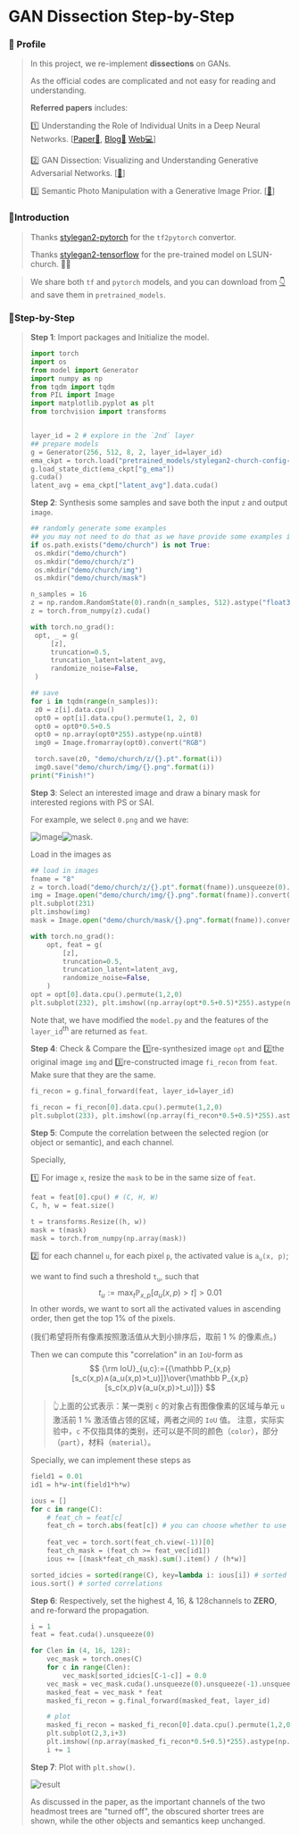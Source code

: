 # GAN Dissection Step-by-Step

### 🙈 Profile

> In this project, we re-implement **dissections** on GANs. 
>
> As the official codes are complicated and not easy for reading and understanding.
>
> **Referred papers** includes:
>
> 1️⃣ Understanding the Role of Individual Units in a Deep Neural Networks. [[Paper📜](https://www.pnas.org/content/117/48/30071), [Blog📝](https://blog.csdn.net/WinerChopin/article/details/108672765?spm=1001.2014.3001.5501) [Web💻](http://dissect.csail.mit.edu/)]
>
> 2️⃣ GAN Dissection: Visualizing and Understanding Generative Adversarial Networks. [[📜](https://arxiv.org/abs/1811.10597)]
>
> 3️⃣ Semantic Photo Manipulation with a Generative Image Prior. [[📜](https://arxiv.org/abs/2005.07727v1)]

### 🐞Introduction

> Thanks [stylegan2-pytorch](https://github.com/rosinality/stylegan2-pytorch) for the `tf2pytorch` convertor. 
>
> Thanks [stylegan2-tensorflow](https://github.com/NVlabs/stylegan2) for the pre-trained model on LSUN-church. 🐂🍺

> We share both `tf` and `pytorch` models, and you can download from [👇]() and save them in `pretrained_models`.

### 🐞Step-by-Step

> **Step 1**: Import packages and Initialize the model.
>
> ```python
> import torch
> import os
> from model import Generator
> import numpy as np 
> from tqdm import tqdm
> from PIL import Image
> import matplotlib.pyplot as plt 
> from torchvision import transforms
> 
> 
> layer_id = 2 # explore in the `2nd` layer
> ## prepare models
> g = Generator(256, 512, 8, 2, layer_id=layer_id)
> ema_ckpt = torch.load("pretrained_models/stylegan2-church-config-f.pt")
> g.load_state_dict(ema_ckpt["g_ema"])
> g.cuda()
> latent_avg = ema_ckpt["latent_avg"].data.cuda()
> ```
>
> **Step 2**: Synthesis some samples and save both the input `z` and output `image`.
>
> ```python
> ## randomly generate some examples
> ## you may not need to do that as we have provide some examples in our exp
> if os.path.exists("demo/church") is not True:
>  os.mkdir("demo/church")
>  os.mkdir("demo/church/z")
>  os.mkdir("demo/church/img")
>  os.mkdir("demo/church/mask")
> 
> n_samples = 16
> z = np.random.RandomState(0).randn(n_samples, 512).astype("float32")
> z = torch.from_numpy(z).cuda()
> 
> with torch.no_grad():
>  opt, _ = g(
>      [z],
>      truncation=0.5,
>      truncation_latent=latent_avg,
>      randomize_noise=False,
>  )
> 
> ## save
> for i in tqdm(range(n_samples)):
>  z0 = z[i].data.cpu()
>  opt0 = opt[i].data.cpu().permute(1, 2, 0)
>  opt0 = opt0*0.5+0.5
>  opt0 = np.array(opt0*255).astype(np.uint8)
>  img0 = Image.fromarray(opt0).convert("RGB")
> 
>  torch.save(z0, "demo/church/z/{}.pt".format(i))
>  img0.save("demo/church/img/{}.png".format(i))
> print("Finish!")
> ```
>
> **Step 3**: Select an interested image and draw a binary mask for interested regions with PS or SAI.
>
> For example, we select `0.png` and we have:
>
> ![image](https://github.com/NeverGiveU/NNInterpretation/tree/master/demos/GAN-Dissection/demo/church/img/8.png)![mask](https://github.com/NeverGiveU/NNInterpretation/tree/master/demos/GAN-Dissection/demo/church/mask/8.png).
>
> Load in the images as
>
> ```python
> ## load in images
> fname = "8"
> z = torch.load("demo/church/z/{}.pt".format(fname)).unsqueeze(0).cuda()
> img = Image.open("demo/church/img/{}.png".format(fname)).convert("RGB")
> plt.subplot(231)
> plt.imshow(img)
> mask = Image.open("demo/church/mask/{}.png".format(fname)).convert("L")
> 
> with torch.no_grad():
>     opt, feat = g( 
>         [z],
>         truncation=0.5,
>         truncation_latent=latent_avg,
>         randomize_noise=False,
>     )
> opt = opt[0].data.cpu().permute(1,2,0)
> plt.subplot(232), plt.imshow((np.array(opt*0.5+0.5)*255).astype(np.uint8))
> ```
>
> Note that, we have modified the `model.py` and the features of the `layer_id`<sup>th</sup> are returned as `feat`.
>
> **Step 4**: Check  & Compare the 1️⃣re-synthesized image `opt` and 2️⃣the original image `img` and 3️⃣re-constructed image `fi_recon` from `feat`. Make sure that they are the same.
>
> ```python
> fi_recon = g.final_forward(feat, layer_id=layer_id)
> 
> fi_recon = fi_recon[0].data.cpu().permute(1,2,0)
> plt.subplot(233), plt.imshow((np.array(fi_recon*0.5+0.5)*255).astype(np.uint8))
> ```
>
> **Step 5**: Compute the correlation between the selected region (or object or semantic), and each channel.
>
> Specially, 
>
> 1️⃣ For image `x`, resize the `mask` to be in the same size of `feat`.
>
> ```python
> feat = feat[0].cpu() # (C, H, W)
> C, h, w = feat.size()
> 
> t = transforms.Resize((h, w))
> mask = t(mask)
> mask = torch.from_numpy(np.array(mask))
> ```
>
> 2️⃣ for each channel `u`, for each pixel `p`, the activated value is `a`<sub>`u`</sub>`(x, p)`; 
>
> we want to find such a threshold `t`<sub>`u`</sub>, such that
> $$
> t_u:=\max_t \mathbb P_{x,p} [a_u(x,p)>t]>0.01
> $$
> In other words, we want to sort all the activated values in ascending order, then get the top 1% of the pixels.
>
> (我们希望将所有像素按照激活值从大到小排序后，取前 1 % 的像素点。)
>
> Then we can compute this "correlation" in an `IoU`-form as
> $$
> {\rm IoU}_{u,c}:={{\mathbb P_{x,p}[s_c(x,p)∧(a_u(x,p)>t_u)]}\over{\mathbb P_{x,p}[s_c(x,p)∨(a_u(x,p)>t_u)]}}
> $$
>
> > 👆上面的公式表示：某一类别 `c` 的对象占有图像像素的区域与单元 `u` 激活前 1 % 激活值占领的区域，两者之间的 `IoU` 值。
> > 注意，实际实验中，`c` 不仅指具体的类别，还可以是不同的颜色（`color`），部分（`part`），材料（`material`）。
>
> Specially, we can implement these steps as
>
> ```python
> field1 = 0.01
> id1 = h*w-int(field1*h*w)
> 
> ious = []
> for c in range(C):
>     # feat_ch = feat[c]
>     feat_ch = torch.abs(feat[c]) # you can choose whether to use the absolute value.
>     
>     feat_vec = torch.sort(feat_ch.view(-1))[0]
>     feat_ch_mask = (feat_ch >= feat_vec[id1])
>     ious += [(mask*feat_ch_mask).sum().item() / (h*w)]
> 
> sorted_idcies = sorted(range(C), key=lambda i: ious[i]) # sorted channel indices
> ious.sort() # sorted correlations
> ```
>
> **Step 6**: Respectively, set the highest 4, 16, & 128channels to **ZERO**, and re-forward the propagation.
>
> ```python
> i = 1
> feat = feat.cuda().unsqueeze(0)
> 
> for Clen in (4, 16, 128):
>     vec_mask = torch.ones(C)
>     for c in range(Clen):
>         vec_mask[sorted_idcies[C-1-c]] = 0.0
>     vec_mask = vec_mask.cuda().unsqueeze(0).unsqueeze(-1).unsqueeze(-1)
>     masked_feat = vec_mask * feat 
>     masked_fi_recon = g.final_forward(masked_feat, layer_id)
> 
>     # plot
>     masked_fi_recon = masked_fi_recon[0].data.cpu().permute(1,2,0)
>     plt.subplot(2,3,i+3)
>     plt.imshow((np.array(masked_fi_recon*0.5+0.5)*255).astype(np.uint8))
>     i += 1
> ```
>
> **Step 7**: Plot with `plt.show()`.
>
> ![result](https://github.com/NeverGiveU/NNInterpretation/tree/master/demos/GAN-Dissection/sample_dissected_results.png)
>
> As discussed in the paper, as the important channels of the two headmost trees are "turned off", the obscured shorter trees are shown, while the other objects and semantics keep unchanged.

